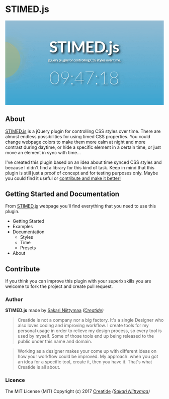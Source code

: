 # STIMED.js

![Example 1](https://github.com/Creatide/STIMED/blob/gh-pages/img/STIMEDjs_Animation_Optimized.gif)

## About

[STIMED.js](http://stimed.creatide.com) is a jQuery plugin for controlling CSS styles over time. There are almost endless possibilities for using timed CSS properties. You could change webpage colors to make them more calm at night and more contrast during daytime, or hide a specific element in a certain time, or just move an element in sync with time...

I've created this plugin based on an idea about time synced CSS styles and because I didn't find a library for this kind of task. Keep in mind that this plugin is still just a proof of concept and for testing purposes only. Maybe you could find it useful or [contribute and make it better!](https://github.com/Creatide/STIMED#contribute)

## Getting Started and Documentation

From [STIMED.js](http://stimed.creatide.com) webpage you'll find everything that you need to use this plugin.

* Getting Started
* Examples
* Documentation
  * Styles
  * Time
  * Presets
* About

## Contribute

If you think you can improve this plugin with your superb skills you are welcome to fork the project and create pull request.

### Author

**STIMED.js** made by [Sakari Niittymaa](http://sakari.niittymaa.com) *([Creatide](http://creatide.com))*

> Creatide is not a company nor a big factory. It's a single Designer who also loves coding and improving workflow. I create tools for my personal usage in order to relieve my design process, so every tool is used by myself. Some of those tools end up being released to the public under this name and domain.

> Working as a designer makes your come up with different ideas on how your workflow could be improved. My approach: when you got an idea for a specific tool, create it, then you have it. That's what Creatide is all about.

### Licence

The MIT License (MIT)
Copyright (c) 2017 [Creatide](http://creatide.com) *([Sakari Niittymaa](http://sakari.niittymaa.com))*
